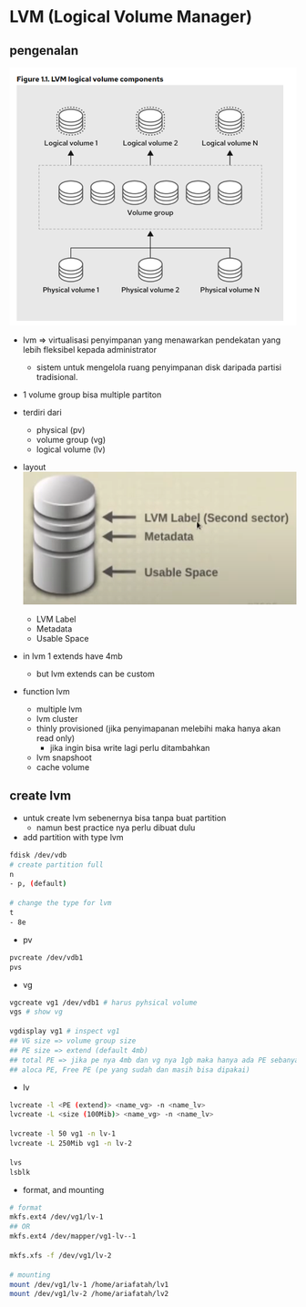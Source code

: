 # LVM (Logical Volume Manager)
## pengenalan
![alt text](docs/images/image.png)
- lvm => virtualisasi penyimpanan yang menawarkan pendekatan yang lebih fleksibel kepada administrator 
    - sistem untuk mengelola ruang penyimpanan disk daripada partisi tradisional.
- 1 volume group bisa multiple partiton
- terdiri dari 
    - physical (pv)
    - volume group (vg)
    - logical volume (lv)

- layout
![alt text](docs/images/image-1.png)
    - LVM Label
    - Metadata
    - Usable Space

- in lvm 1 extends have 4mb
    - but lvm extends can be custom

- function lvm
    - multiple lvm
    - lvm cluster
    - thinly provisioned (jika penyimapanan melebihi maka hanya akan read only)
        - jika ingin bisa write lagi perlu ditambahkan
    - lvm snapshoot
    - cache volume

## create lvm
- untuk create lvm sebenernya bisa tanpa buat partition
    - namun best practice nya perlu dibuat dulu
- add partition with type lvm
```bash
fdisk /dev/vdb
# create partition full
n
- p, (default)

# change the type for lvm
t
- 8e
```

- pv
```bash
pvcreate /dev/vdb1
pvs
```

- vg
```bash
vgcreate vg1 /dev/vdb1 # harus pyhsical volume
vgs # show vg

vgdisplay vg1 # inspect vg1
## VG size => volume group size 
## PE size => extend (default 4mb)
## total PE => jika pe nya 4mb dan vg nya 1gb maka hanya ada PE sebanyak 255
## aloca PE, Free PE (pe yang sudah dan masih bisa dipakai)
```

- lv
```bash
lvcreate -l <PE (extend)> <name_vg> -n <name_lv>
lvcreate -L <size (100Mib)> <name_vg> -n <name_lv>

lvcreate -l 50 vg1 -n lv-1
lvcreate -L 250Mib vg1 -n lv-2

lvs
lsblk
```

- format, and mounting
```bash
# format
mkfs.ext4 /dev/vg1/lv-1
## OR
mkfs.ext4 /dev/mapper/vg1-lv--1

mkfs.xfs -f /dev/vg1/lv-2

# mounting
mount /dev/vg1/lv-1 /home/ariafatah/lv1
mount /dev/vg1/lv-2 /home/ariafatah/lv2
```